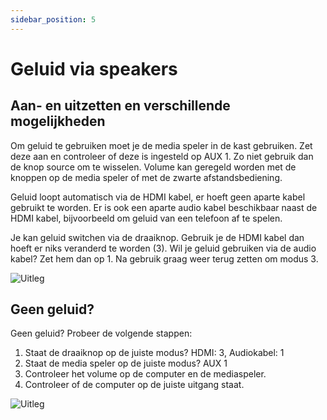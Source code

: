 ```yaml
---
sidebar_position: 5
---
```


# Geluid via speakers

## Aan- en uitzetten en verschillende mogelijkheden
Om geluid te gebruiken moet je de media speler in de kast gebruiken. Zet deze aan en controleer of deze is ingesteld op AUX 1. Zo niet gebruik dan de knop source om te wisselen. Volume kan geregeld worden met de knoppen op de media speler of met de zwarte afstandsbediening.

Geluid loopt automatisch via de HDMI kabel, er hoeft geen aparte kabel gebruikt te worden. Er is ook een aparte audio kabel beschikbaar naast de HDMI kabel, bijvoorbeeld om geluid van een telefoon af te spelen. 

Je kan geluid switchen via de draaiknop. Gebruik je de HDMI kabel dan hoeft er niks veranderd te worden (3). Wil je geluid gebruiken via de audio kabel? Zet hem dan op 1. Na gebruik graag weer terug zetten om modus 3.


![Uitleg](/img/handleiding/IMG_0835.JPG)

## Geen geluid?

Geen geluid? Probeer de volgende stappen:
1.	Staat de draaiknop op de juiste modus? HDMI: 3, Audiokabel: 1
2.	Staat de media speler op de juiste modus? AUX 1
3.	Controleer het volume op de computer en de mediaspeler.
4.	Controleer of de computer op de juiste uitgang staat. 

![Uitleg](/img/handleiding/geluidsmenu.png)

